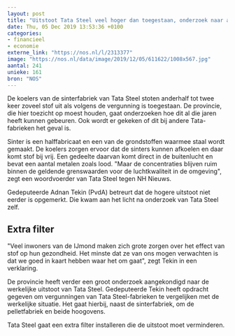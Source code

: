 ```yaml
---
layout: post
title: "Uitstoot Tata Steel veel hoger dan toegestaan, onderzoek naar alle fabrieken"
date: Thu, 05 Dec 2019 13:53:36 +0100
categories: 
- financieel 
- economie 
externe_link: "https://nos.nl/l/2313377"
image: "https://nos.nl/data/image/2019/12/05/611622/1008x567.jpg"
aantal: 241
unieke: 161
bron: "NOS"
---
```


<p>De koelers van de sinterfabriek van Tata Steel stoten anderhalf tot twee keer zoveel stof uit als volgens de vergunning is toegestaan. De provincie, die hier toezicht op moest houden, gaat onderzoeken hoe dit al die jaren heeft kunnen gebeuren. Ook wordt er gekeken of dit bij andere Tata-fabrieken het geval is.</p>
<p>Sinter is een halffabricaat en een van de grondstoffen waarmee staal wordt gemaakt. De koelers zorgen ervoor dat de sinters kunnen afkoelen en daar komt stof bij vrij. Een gedeelte daarvan komt direct in de buitenlucht en bevat een aantal metalen zoals lood. "Maar de concentraties blijven ruim binnen de geldende grenswaarden voor de luchtkwaliteit in de omgeving", zegt een woordvoerder van Tata Steel tegen NH Nieuws.</p>
<p>Gedeputeerde Adnan Tekin (PvdA) betreurt dat de hogere uitstoot niet eerder is opgemerkt. Die kwam aan het licht na onderzoek van Tata Steel zelf.</p>
<h2>Extra filter</h2>
<p>"Veel inwoners van de IJmond maken zich grote zorgen over het effect van stof op hun gezondheid. Het minste dat ze van ons mogen verwachten is dat we goed in kaart hebben waar het om gaat", zegt Tekin in een verklaring.</p>
<p>De provincie heeft verder een groot onderzoek aangekondigd naar de werkelijke uitstoot van Tata Steel. Gedeputeerde Tekin heeft opdracht gegeven om vergunningen van Tata Steel-fabrieken te vergelijken met de werkelijke situatie. Het gaat hierbij, naast de sinterfabriek, om de pelletfabriek en beide hoogovens.</p>
<p>Tata Steel gaat een extra filter installeren die de uitstoot moet verminderen.</p>
